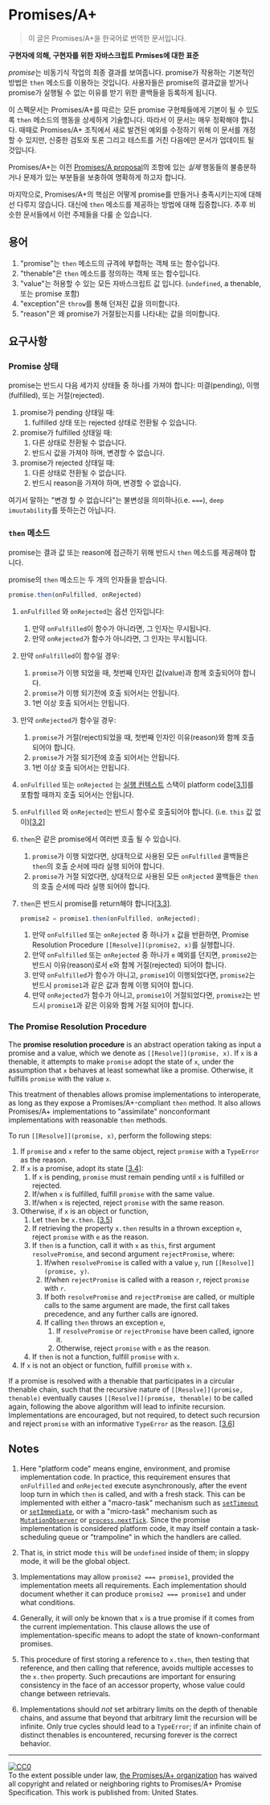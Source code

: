 # Promises/A+

> 이 글은 Promises/A+을 한국어로 번역한 문서입니다.

**구현자에 의해, 구현자를 위한 자바스크립트 Prmises에 대한 표준**

*promise*는 비동기식 작업의 최종 결과를 보여줍니다. promise가 작용하는 기본적인 방법은 `then` 메소드를 이용하는 것입니다. 사용자들은 promise의 결과값을 받거나 promise가 실행될 수 없는 이유를 받기 위한 콜백들을 등록하게 됩니다.

이 스펙문서는 Promises/A+를 따르는 모든 promise 구현체들에게 기본이 될 수 있도록 `then` 메소드의 행동을 상세하게 기술합니다. 따라서 이 문서는 매우 정확해야 합니다. 때때로 Promises/A+ 조직에서 새로 발견된 예외를 수정하기 위해 이 문서를 개정할 수 있지만, 신중한 검토와 토론 그리고 테스트를 거친 다음에만 문서가 업데이트 될 것입니다.

Promises/A+는 이전 [Promises/A proposal](http://wiki.commonjs.org/wiki/Promises/A)의 조항에 있는 *실제* 행동들의 불충분하거나 문제가 있는 부분들을 보충하여 명확하게 하고자 합니다.

마지막으로, Promises/A+의 핵심은 어떻게 promise를 만들거나 충족시키는지에 대해선 다루지 않습니다. 대신에 `then` 메소드를 제공하는 방법에 대해 집중합니다. 추후 비슷한 문서들에서 이런 주제들을 다룰 순 있습니다.

## 용어

1. "promise"는 `then` 메소드의 규격에 부합하는 객체 또는 함수입니다.
1. "thenable"은 `then` 메소드를 정의하는 객체 또는 함수입니다. 
1. "value"는 허용할 수 있는 모든 자바스크립트 값 입니다. (`undefined`, a thenable, 또는 promise 포함)
1. "exception"은 `throw`를 통해 던져진 값을 의미합니다.
1. "reason"은 왜 promise가 거절됬는지를 나타내는 값을 의미합니다.

## 요구사항

### Promise 상태

promise는 반드시 다음 세가지 상태들 중 하나를 가져야 합니다: 미결(pending), 이행(fulfilled), 또는 거절(rejected).

1. promise가 pending 상태일 때:
    1. fulfilled 상태 또는 rejected 상태로 전환될 수 있습니다.
1. promise가 fulfilled 상태일 때:
    1. 다른 상태로 전환될 수 없습니다.
    1. 반드시 값을 가져야 하며, 변경할 수 없습니다.
1. promise가 rejected 상태일 때:
    1. 다른 상태로 전환될 수 없습니다.
    1. 반드시 reason을 가져야 하며, 변경할 수 없습니다.

여기서 말하는 "변경 할 수 없습니다"는 불변성을 의미하나(i.e. `===`), `deep imuutability`를 뜻하는건 아닙니다.

### `then` 메소드

promise는 결과 값 또는 reason에 접근하기 위해 반드시 `then` 메소드를 제공해야 합니다.

promise의 `then` 메소드는 두 개의 인자들을 받습니다.

```js
promise.then(onFulfilled, onRejected)
```
1. `onFulfilled` 와 `onRejected`는 옵션 인자입니다:
    1. 만약 `onFulfilled`이 함수가 아니라면, 그 인자는 무시됩니다.
    1. 만약 `onRejected`가 함수가 아니라면, 그 인자는 무시됩니다.
1. 만약 `onFulfilled`이 함수일 경우:
    1. `promise`가 이행 되었을 때, 첫번째 인자인 값(value)과 함께 호출되어야 합니다.
    1. `promise`가 이행 되기전에 호출 되어서는 안됩니다.
    1. 1번 이상 호출 되어서는 안됩니다.
1. 만약 `onRejected`가 함수일 경우:
    1. `promise`가 거절(reject)되었을 때, 첫번째 인자인 이유(reason)와 함께 호출 되어야 합니다.
    1. `promise`가 거절 되기전에 호출 되어서는 안됩니다.
    1. 1번 이상 호출 되어서는 안됩니다.
1. `onFulfilled` 또는 `onRejected` 는 [실행 컨텍스트](https://es5.github.io/#x10.3) 스택이 platform code[[3.1](#notes)]를 포함할 때까지 호출 되어서는 안됩니다.
1. `onFulfilled` 와 `onRejected`는 반드시 함수로 호출되어야 합니다. (i.e. `this` 값 없이)[[3.2](#notes)]
1. `then`은 같은 promise에서 여러번 호출 될 수 있습니다.
    1. `promise`가 이행 되었다면, 상대적으로 사용된 모든 `onFulfilled` 콜백들은 `then`의 호출 순서에 따라 실행 되어야 합니다.
    1. `promise`가 거절 되었다면, 상대적으로 사용된 모든 `onRjected` 콜백들은 `then`의 호출 순서에 따라 실행 되어야 합니다.
1. `then`은 반드시 promise를 return해야 합니다[[3.3](#notes)].

    ```js
    promise2 = promise1.then(onFulfilled, onRejected);
    ```
    
    1. 만약 `onFulfilled` 또는 `onRejected` 중 하나가 `x` 값을 반환하면, Promise Resolution Procedure `[[Resolve]](promise2, x)`를 실행합니다.
    1. 만약 `onFulfilled` 또는 `onRejected` 중 하나가 `e` 예외를 던지면, `promise2`는 반드시 이유(reason)로서 `e`와 함께 거절(rejected) 되어야 합니다.
    1. 만약 `onFulfilled`가 함수가 아니고, `promise1`이 이행되었다면, `promise2`는 반드시 `promise1`과 같은 값과 함께 이행 되어야 합니다.
    1. 만약 `onRejected`가 함수가 아니고, `promise1`이 거절되었다면, `promise2`는 반드시 `promise1`과 같은 이유와 함께 거절 되어야 합니다.
    
### The Promise Resolution Procedure

The **promise resolution procedure** is an abstract operation taking as input a promise and a value, which we denote as `[[Resolve]](promise, x)`. If `x` is a thenable, it attempts to make `promise` adopt the state of `x`, under the assumption that `x` behaves at least somewhat like a promise. Otherwise, it fulfills `promise` with the value `x`.

This treatment of thenables allows promise implementations to interoperate, as long as they expose a Promises/A+-compliant `then` method. It also allows Promises/A+ implementations to "assimilate" nonconformant implementations with reasonable `then` methods.

To run `[[Resolve]](promise, x)`, perform the following steps:

1. If `promise` and `x` refer to the same object, reject `promise` with a `TypeError` as the reason.
1. If `x` is a promise, adopt its state [[3.4](#notes)]:
   1. If `x` is pending, `promise` must remain pending until `x` is fulfilled or rejected.
   1. If/when `x` is fulfilled, fulfill `promise` with the same value.
   1. If/when `x` is rejected, reject `promise` with the same reason.
1. Otherwise, if `x` is an object or function,
   1. Let `then` be `x.then`. [[3.5](#notes)]
   1. If retrieving the property `x.then` results in a thrown exception `e`, reject `promise` with `e` as the reason.
   1. If `then` is a function, call it with `x` as `this`, first argument `resolvePromise`, and second argument `rejectPromise`, where:
      1. If/when `resolvePromise` is called with a value `y`, run `[[Resolve]](promise, y)`.
      1. If/when `rejectPromise` is called with a reason `r`, reject `promise` with `r`.
      1. If both `resolvePromise` and `rejectPromise` are called, or multiple calls to the same argument are made, the first call takes precedence, and any further calls are ignored.
      1. If calling `then` throws an exception `e`,
         1. If `resolvePromise` or `rejectPromise` have been called, ignore it.
         1. Otherwise, reject `promise` with `e` as the reason.
   1. If `then` is not a function, fulfill `promise` with `x`.
1. If `x` is not an object or function, fulfill `promise` with `x`.

If a promise is resolved with a thenable that participates in a circular thenable chain, such that the recursive nature of `[[Resolve]](promise, thenable)` eventually causes `[[Resolve]](promise, thenable)` to be called again, following the above algorithm will lead to infinite recursion. Implementations are encouraged, but not required, to detect such recursion and reject `promise` with an informative `TypeError` as the reason. [[3.6](#notes)]

## Notes

1. Here "platform code" means engine, environment, and promise implementation code. In practice, this requirement ensures that `onFulfilled` and `onRejected` execute asynchronously, after the event loop turn in which `then` is called, and with a fresh stack. This can be implemented with either a "macro-task" mechanism such as [`setTimeout`](https://html.spec.whatwg.org/multipage/webappapis.html#timers) or [`setImmediate`](https://dvcs.w3.org/hg/webperf/raw-file/tip/specs/setImmediate/Overview.html#processingmodel), or with a "micro-task" mechanism such as [`MutationObserver`](https://dom.spec.whatwg.org/#interface-mutationobserver) or [`process.nextTick`](http://nodejs.org/api/process.html#process_process_nexttick_callback). Since the promise implementation is considered platform code, it may itself contain a task-scheduling queue or "trampoline" in which the handlers are called.

1. That is, in strict mode `this` will be `undefined` inside of them; in sloppy mode, it will be the global object.

1. Implementations may allow `promise2 === promise1`, provided the implementation meets all requirements. Each implementation should document whether it can produce `promise2 === promise1` and under what conditions.

1. Generally, it will only be known that `x` is a true promise if it comes from the current implementation. This clause allows the use of implementation-specific means to adopt the state of known-conformant promises.

1. This procedure of first storing a reference to `x.then`, then testing that reference, and then calling that reference, avoids multiple accesses to the `x.then` property. Such precautions are important for ensuring consistency in the face of an accessor property, whose value could change between retrievals.

1. Implementations should *not* set arbitrary limits on the depth of thenable chains, and assume that beyond that arbitrary limit the recursion will be infinite. Only true cycles should lead to a `TypeError`; if an infinite chain of distinct thenables is encountered, recursing forever is the correct behavior.

---

<p xmlns:dct="http://purl.org/dc/terms/" xmlns:vcard="http://www.w3.org/2001/vcard-rdf/3.0#">
  <a rel="license"
     href="https://creativecommons.org/publicdomain/zero/1.0/">
    <img src="https://i.creativecommons.org/p/zero/1.0/88x31.png" style="border-style: none;" alt="CC0" />
  </a>
  <br />
  To the extent possible under law,
  <a rel="dct:publisher"
     href="https://github.com/promises-aplus">
    <span property="dct:title">the Promises/A+ organization</span></a>
  has waived all copyright and related or neighboring rights to
  <span property="dct:title">Promises/A+ Promise Specification</span>.
This work is published from:
<span property="vcard:Country" datatype="dct:ISO3166"
      content="US" about="https://github.com/promises-aplus">
  United States</span>.
</p>

